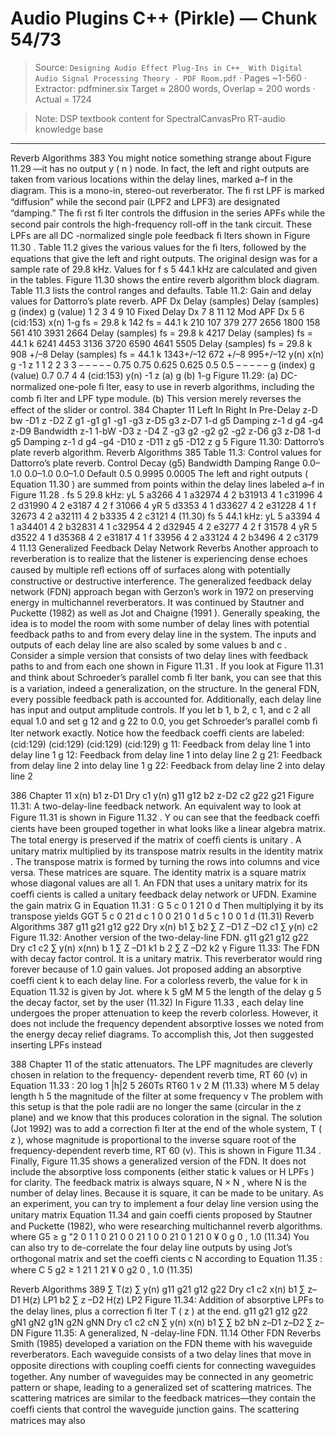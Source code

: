 # Audio Plugins C++ (Pirkle) — Chunk 54/73

> Source: `Designing Audio Effect Plug-Ins in C++_ With Digital Audio Signal Processing Theory - PDF Room.pdf` · Pages ~1-560 · Extractor: pdfminer.six
> Target ≈ 2800 words, Overlap = 200 words · Actual = 1724

> Note: DSP textbook content for SpectralCanvasPro RT-audio knowledge base

---
Reverb Algorithms  383
 You might notice something strange about  Figure 11.29 —it has no output  y ( n ) node. In fact,
the left and right outputs are taken from various locations within the delay lines, marked a–f
in the diagram. This is a mono-in, stereo-out reverberator. The ﬁ rst LPF is marked “diffusion”
while the second pair (LPF2 and LPF3) are designated “damping.” The ﬁ rst ﬁ lter controls
the diffusion in the series APFs while the second pair controls the high-frequency roll-off
in the tank circuit. These LPFs are all DC -normalized single pole feedback ﬁ lters shown in
 Figure 11.30 .
  Table 11.2   gives the various values for the ﬁ lters, followed by the equations that give the left
and right outputs. The original design was for a sample rate of 29.8 kHz. Values for  f  s  5 44.1
kHz are calculated and given in the tables.  Figure 11.30  shows the entire reverb algorithm
block diagram. Table 11.3 lists the control ranges and defaults.
  Table 11.2:    Gain and delay values for Dattorro’s plate reverb.
APF Dx
Delay (samples)
Delay (samples)
g (index)
g (value)
1
2
3
4
9
10
Fixed Delay Dx
7
8
11
12
Mod APF Dx
5
6
(cid:153)
x(n)
1-g
fs = 29.8 k
142
fs = 44.1 k
210
107
379
277
2656
1800
158
561
410
3931
2664
Delay (samples)
fs = 29.8 k
4217
Delay (samples)
fs = 44.1 k
6241
4453
3136
3720
6590
4641
5505
Delay (samples)
fs = 29.8 k
908 +/–8
Delay (samples)
fs = 44.1 k
1343+/–12
672 +/–8
995+/–12
y(n)
x(n)
g
-1 z
1
1
2
2
3
3
–
–
–
–
–
0.75
0.75
0.625
0.625
0.5
0.5
–
–
–
–
–
g (index)
g (value)
0.7
0.7
4
4
(cid:153)
y(n)
-1 z
(a)
g
(b)
1-g
 Figure 11.29:    (a) DC-normalized one-pole ﬁ lter, easy to use in reverb algorithms, including the
comb ﬁ lter and LPF type module. (b) This version merely reverses the effect of the slider or control.
384  Chapter 11
Left  In
Right  In
Pre-Delay
z-D
bw
-D1
z
-D2
Z
g1
-g1
g1
-g1
-g3
z-D5
g3
z-D7
1-d
g5
Damping
z-1
d
g4
-g4
z-D9
Bandwidth
z-1
1-bW
-D3
z
-D4
Z
-g3
g2
-g2
g2
-g2
z-D6
g3
z-D8
1-d
g5
Damping
z-1
d
g4
-g4
-D10
z
-D11 z
g5
-D12
z
g 5
 Figure 11.30:    Dattorro’s plate reverb algorithm.
Reverb Algorithms  385
  Table 11.3:    Control values for Dattorro’s plate reverb.
Control
Decay (g5)
Bandwidth
Damping
Range
0.0–1.0
0.0–1.0
0.0–1.0
Default
0.5
0.9995
0.0005
 The left and right outputs ( Equation 11.30 ) are summed from points within the delay lines
labeled a–f in  Figure 11.28 .
  fs  5  29.8 kHz:
yL 5 a3266 4 1 a32974 4 2 b31913 4 1 c31996 4 2 d31990 4 2 e3187 4 2 f 31066 4
yR 5 d3353 4 1 d33627 4 2 e31228 4 1 f 32673 4 2 a32111 4 2 b3335 4 2 c3121 4
 (11.30)
  fs  5  44.1 kHz:
yL 5 a3394 4 1 a34401 4 2 b32831 4 1 c32954 4 2 d32945 4 2 e3277 4 2 f 31578 4
yR 5 d3522 4 1 d35368 4 2 e31817 4 1 f 33956 4 2 a33124 4 2 b3496 4 2 c3179 4
   11.13    Generalized Feedback Delay Network Reverbs
 Another approach to reverberation is to realize that the listener is experiencing dense
echoes caused by multiple reﬂ ections off of surfaces along with potentially constructive or
destructive interference. The generalized  feedback delay network  (FDN) approach began with
Gerzon’s work in 1972 on preserving energy in multichannel reverberators. It was continued
by Stautner and Puckette (1982) as well as Jot and Chaigne (1991 ). Generally speaking, the
idea is to model the room with some number of delay lines with potential feedback paths to
and from every delay line in the system. The inputs and outputs of each delay line are also
scaled by some values  b  and  c . Consider a simple version that consists of two delay lines with
feedback paths to and from each one shown in  Figure 11.31 .
 If you look at  Figure 11.31  and think about Schroeder’s parallel comb ﬁ lter bank, you can see
that this is a variation, indeed a generalization, on the structure. In the general FDN, every
possible feedback path is accounted for. Additionally, each delay line has input and output
amplitude controls. If you let  b 1,  b 2,  c 1, and  c 2 all equal 1.0 and set  g 12 and  g 22 to 0.0, you
get Schroeder’s parallel comb ﬁ lter network exactly. Notice how the feedback coefﬁ cients are
labeled:
(cid:129)
(cid:129)
(cid:129)
(cid:129)
    g 11: Feedback from delay line 1 into delay line 1
    g 12: Feedback from delay line 1 into delay line 2
    g 21: Feedback from delay line 2 into delay line 1
    g 22: Feedback from delay line 2 into delay line 2

386  Chapter 11
x(n)
b1
z-D1
Dry
c1
y(n)
g11
g12
b2
z-D2
c2
g22
g21
 Figure 11.31:    A two-delay-line feedback network.
 An equivalent way to look at  Figure 11.31  is shown in  Figure 11.32 .  Y ou can see that the
feedback coefﬁ cients have been grouped together in what looks like a linear algebra matrix.
The total energy is preserved if the matrix of coefﬁ cients is  unitary . A unitary matrix
multiplied by its  transpose matrix  results in the  identity matrix . The transpose matrix is
formed by turning the rows into columns and vice versa. These matrices are square. The
identity matrix is a square matrix whose diagonal values are all 1. An FDN that uses a unitary
matrix for its coefﬁ cients is called a  unitary feedback delay network  or UFDN.
 Examine the gain matrix  G  in  Equation 11.31 :
G 5 c
0   1
21   0
d
Then multiplying it by its transpose yields
  GGT 5 c
   0
21
d c
1
0
0 21
   0
1
d 5 c
1
0
0
1
d
(11.31)
Reverb Algorithms  387
g11
g21
g12
g22
Dry
x(n)
b1
∑
b2
∑
Z –D1
Z –D2
c1
∑
y(n)
c2
 Figure 11.32:    Another version of the two-delay-line FDN.
g11
g21
g12
g22
Dry
c1
c2
∑
y(n)
x(nn)
b 1
∑
Z –D1
k1
b 2
∑
Z –D2
k2
γ
 Figure 11.33:    The FDN with decay factor control.
 It is a unitary matrix. This reverberator would ring forever because of 1.0 gain values. Jot
proposed adding an absorptive coefﬁ cient  k  to each delay line. For a colorless reverb, the
value for  k  in  Equation 11.32  is given by Jot.
where
k 5 gM
M 5  the  length  of  the  delay
 g 5  the  decay  factor,  set  by  the  user
(11.32)
 In  Figure 11.33 , each delay line undergoes the proper attenuation to keep the reverb colorless.
However, it does not include the frequency dependent absorptive losses we noted from the
energy decay relief diagrams. To accomplish this, Jot then suggested inserting LPFs instead

388  Chapter 11
of the static attenuators. The LPF magnitudes are cleverly chosen in relation to the frequency-
dependent reverb time,  RT  60 (v) in  Equation 11.33 :
20 log 1 |h|2 5
260Ts
RT60
1 v 2  M
(11.33)
where
M 5 delay length
   h 5 the magnitude of the filter at some frequency v
 The problem with this setup is that the pole radii are no longer the same (circular in the  z
plane) and we know that this produces coloration in the signal. The solution (Jot 1992) was to
add a correction ﬁ lter at the end of the whole system,  T ( z ), whose magnitude is proportional
to the inverse square root of the frequency-dependent reverb time,  RT  60 (v). This is shown in
 Figure 11.34 .
 Finally,  Figure 11.35  shows a generalized version of the FDN. It does not include the absorptive
loss components (either static  k  values or  H  LPFs ) for clarity. The feedback matrix is always square,
 N  ×  N , where  N  is the number of delay lines. Because it is square, it can be made to be unitary.
 As an experiment, you can try to implement a four delay line version using the unitary matrix
 Equation 11.34  and gain coefﬁ cients proposed by Stautner and Puckette (1982), who were
researching multichannel reverb algorithms.
where
   G5
≥
g
"2
0   1   1      0
21   0   0   21
1   0   0   21
 0   1 21     0
¥
0 g 0 , 1.0
(11.34)
 You can also try to de-correlate the four delay line outputs by using Jot’s orthogonal matrix
and set the coefﬁ cients  c  N  according to  Equation 11.35 :
where
  C 5 g2
≥
1
21
1
21
¥
0 g2
0 , 1.0
(11.35)

Reverb Algorithms  389
∑
T(z)
∑
y(n)
g11  g21
g12  g22
Dry
c1
c2
x(n)
b1
 ∑
z–D1
H(z)
LP1
b2
∑
z –D2
H(z)
LP2
 Figure 11.34:    Addition of absorptive LPFs to the delay lines, plus a correction ﬁ lter  T ( z ) at the end.
g11  g21
g12  g22
gN1
gN2
g1N  g2N
gNN
Dry
c1
c2
cN
∑
y(n)
x(n)
b1
∑
∑
b2
bN
z–D1
z–D2
∑
z–DN
 Figure 11.35:    A generalized,  N -delay-line FDN.
   11.14    Other FDN Reverbs
 Smith (1985) developed a variation on the FDN theme with his waveguide reverberators.
Each waveguide consists of a two delay lines that move in opposite directions with
coupling coefﬁ cients for connecting waveguides together. Any number of waveguides may
be connected in any geometric pattern or shape, leading to a generalized set of scattering
matrices. The scattering matrices are similar to the feedback matrices—they contain the
coefﬁ cients that control the waveguide junction gains. The scattering matrices may also
